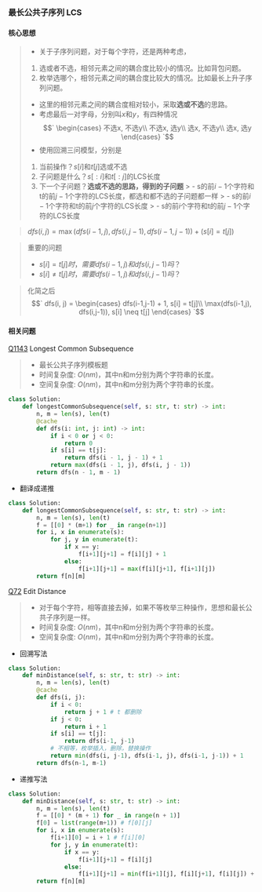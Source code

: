 ### 最长公共子序列 LCS

#### 核心思想
> - 关于子序列问题，对于每个字符，还是两种考虑，
  > 1. 选或者不选，相邻元素之间的耦合度比较小的情况。比如背包问题。
  > 2. 枚举选哪个，相邻元素之间的耦合度比较大的情况。比如最长上升子序列问题。
> - 这里的相邻元素之间的耦合度相对较小，采取**选或不选**的思路。
> - 考虑最后一对字母，分别叫$`x`$和$`y`$，有四种情况
$$`
\begin{cases}
不选x, 不选y\\
不选x, 选y\\
选x, 不选y\\
选x, 选y
\end{cases}
`$$
> - 使用回溯三问模型，分别是
  > 1. 当前操作？$`s[i]`$和$`t[j]`$选或不选
  > 2. 子问题是什么？$`s[:i]`$和$`t[:j]`$的LCS长度
  > 3. 下一个子问题？**选或不选的思路，得到的子问题**
    > - s的前$`i-1`$个字符和t的前$`j-1`$个字符的LCS长度，都选和都不选的子问题都一样
    > - s的前$`i-1`$个字符和t的前$`j`$个字符的LCS长度
    > - s的前$`i`$个字符和t的前$`j-1`$个字符的LCS长度

> $`dfs(i, j) = \max(dfs(i-1,j), dfs(i,j-1), dfs(i-1,j-1)) + (s[i] = t[j])`$

> 重要的问题
  > - $`s[i] = t[j]时，需要dfs(i-1,j)和dfs(i,j-1)吗？`$
  > - $`s[i] \neq t[j]时，需要dfs(i-1,j)和dfs(i,j-1)吗？`$

> 化简之后
> $$`
dfs(i, j) = \begin{cases}
dfs(i-1,j-1) + 1, s[i] = t[j]\\
\max(dfs(i-1,j), dfs(i,j-1)), s[i] \neq t[j]
\end{cases}
`$$


#### 相关问题
[Q1143] Longest Common Subsequence
> - 最长公共子序列模板题
> - 时间复杂度: $`O(nm)`$，其中n和m分别为两个字符串的长度。
> - 空间复杂度: $`O(nm)`$，其中n和m分别为两个字符串的长度。

```python
class Solution:
    def longestCommonSubsequence(self, s: str, t: str) -> int:
        n, m = len(s), len(t)
        @cache
        def dfs(i: int, j: int) -> int:
            if i < 0 or j < 0:
                return 0
            if s[i] == t[j]:
                return dfs(i - 1, j - 1) + 1
            return max(dfs(i - 1, j), dfs(i, j - 1))
        return dfs(n - 1, m - 1)
```

- 翻译成递推
```python
class Solution:
    def longestCommonSubsequence(self, s: str, t: str) -> int:
        n, m = len(s), len(t)
        f = [[0] * (m+1) for _ in range(n+1)]
        for i, x in enumerate(s):
            for j, y in enumerate(t):
                if x == y:
                    f[i+1][j+1] = f[i][j] + 1
                else:
                    f[i+1][j+1] = max(f[i][j+1], f[i+1][j])
        return f[n][m]
```

[Q72] Edit Distance
> - 对于每个字符，相等直接去掉，如果不等枚举三种操作，思想和最长公共子序列是一样。
> - 时间复杂度: $`O(nm)`$，其中n和m分别为两个字符串的长度。
> - 空间复杂度: $`O(nm)`$，其中n和m分别为两个字符串的长度。

- 回溯写法

```python
class Solution:
    def minDistance(self, s: str, t: str) -> int:
        n, m = len(s), len(t)
        @cache
        def dfs(i, j):
            if i < 0:
                return j + 1 # t 都删除
            if j < 0:
                return i + 1 
            if s[i] == t[j]:
                return dfs(i-1, j-1)
            # 不相等，枚举插入，删除，替换操作
            return min(dfs(i, j-1), dfs(i-1, j), dfs(i-1, j-1)) + 1
        return dfs(n-1, m-1)
```

- 递推写法
```python
class Solution:
    def minDistance(self, s: str, t: str) -> int:
        n, m = len(s), len(t)
        f = [[0] * (m + 1) for _ in range(n + 1)]
        f[0] = list(range(m+1)) # f[0][j]
        for i, x in enumerate(s):
            f[i+1][0] = i + 1 # f[i][0]
            for j, y in enumerate(t):
                if x == y:
                    f[i+1][j+1] = f[i][j]
                else:
                    f[i+1][j+1] = min(f[i+1][j], f[i][j+1], f[i][j]) + 1
        return f[n][m]
```

[//]: #
  [Q1143]: <https://leetcode.com/problems/longest-common-subsequence/>
  [Q72]: <https://leetcode.com/problems/edit-distance/>
